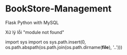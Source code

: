 # BookStore-Management
Flask Python with MySQL

Xử lý lỗi "module not found"

import sys
import os
sys.path.insert(0, os.path.abspath(os.path.join(os.path.dirname(__file__), '..')))
